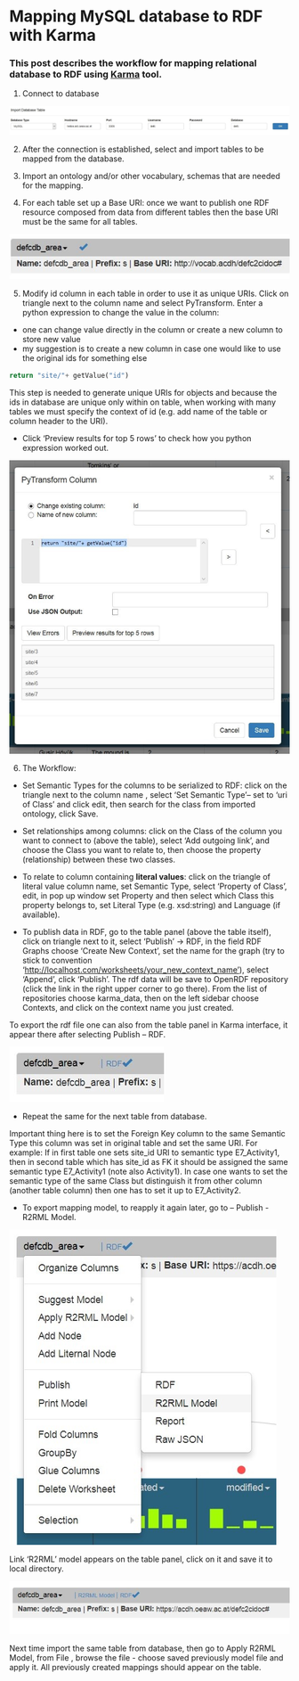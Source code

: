 # Mapping MySQL database to RDF with Karma

### This post describes the workflow for mapping relational database to RDF using [Karma](http://usc-isi-i2.github.io/karma/) tool. 



1.	Connect to database

![image alt text](https://github.com/zxenia/HowTo/blob/master/images/p01_img01.jpg)
 

2.	After the connection is established, select and import tables to be mapped from the database.

3.	Import an ontology and/or other vocabulary, schemas that are needed for the mapping.

4.	For each table set up a Base URI: once we want to publish one RDF resource composed from data from different tables then the base URI must be the same for all tables. 

![image alt text](https://github.com/zxenia/HowTo/blob/master/images/p01_img02.jpg)
 

5.	Modify id column in each table in order to use it as unique URIs. Click on triangle next to the column name and select PyTransform.  Enter a python expression to change the value in the column:
* one can change value directly in the column or create a new column  to store new value
* my suggestion is to create a new column in case one would like to use the original ids for something else

```python
return "site/"+ getValue("id")
```

This step is needed to generate unique URIs for objects and because the ids in database are unique only within on table, when working with many tables we must specify the context of id (e.g. add name of the table or column header to the URI).

* Click ‘Preview results for top 5 rows’ to check how you python expression worked out.

![image alt text](https://github.com/zxenia/HowTo/blob/master/images/p01_img03.jpg)


6.	The Workflow:

* Set  Semantic Types for the columns to be serialized to RDF: click on the triangle next to the column name , select ‘Set Semantic Type’– set to ‘uri of Class’ and click edit, then search for the class from imported ontology, click Save.

* Set relationships among columns: click on the Class of the column you want to connect to (above the table), select ‘Add outgoing link’, and choose the Class you want to relate to, then choose the property (relationship) between these two classes.

* To relate to column containing __literal values__: click on the triangle of literal value column name, set Semantic Type, select ‘Property of Class’, edit, in pop up window set Property and then select which Class this property belongs to, set Literal Type (e.g. xsd:string) and Language (if available).

* To publish data in RDF, go to the table panel (above the table itself), click on triangle next to it, select ‘Publish’ -> RDF, in the field RDF Graphs choose ‘Create New Context’, set the name for the graph (try to stick to convention ‘http://localhost.com/worksheets/your_new_context_name’), select ‘Append’, click ‘Publish’.
The rdf data will be save to OpenRDF repository (click the link in the right upper corner to go there). From the list of repositories choose karma_data, then on the left sidebar choose Contexts, and click on the context name you just created.

To export the rdf file one can also from the table panel in Karma interface, it appear there after selecting Publish – RDF.

![image alt text](https://github.com/zxenia/HowTo/blob/master/images/p01_img04.jpg)


* Repeat the same for the next table from database. 

Important thing here is to set the Foreign Key column to the same Semantic Type this column was set in original table and set the same URI. 
For example: 
If in first table one sets site_id  URI to semantic type E7_Activity1, then in second table which has site_id as FK it should be assigned the same semantic type E7_Activity1 (note also Activity1). In case one wants to set the semantic type of the same Class but distinguish it from other column (another table column) then one has to set it up to E7_Activity2. 
* To export mapping model, to reapply it again later, go to – Publish - R2RML Model. 

![image alt text](https://github.com/zxenia/HowTo/blob/master/images/p01_img05.jpg)


Link ‘R2RML’ model appears on the table panel, click on it and save it to local directory.

![image alt text](https://github.com/zxenia/HowTo/blob/master/images/p01_img06.jpg) 

Next time import the same table from database, then go to Apply R2RML Model, from File , browse the file - choose saved previously model file and apply it. All previously created mappings should appear on the table. 
